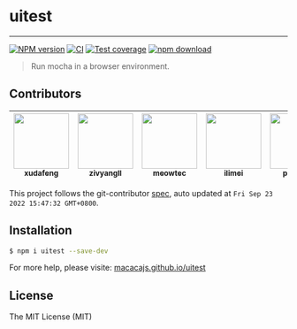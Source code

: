 # uitest

---

[![NPM version][npm-image]][npm-url]
[![CI][CI-image]][CI-url]
[![Test coverage][coveralls-image]][coveralls-url]
[![npm download][download-image]][download-url]

[npm-image]: https://img.shields.io/npm/v/uitest.svg
[npm-url]: https://npmjs.org/package/uitest
[CI-image]: https://github.com/macacajs/uitest/actions/workflows/ci.yml/badge.svg
[CI-url]: https://github.com/macacajs/uitest/actions/workflows/ci.yml
[coveralls-image]: https://img.shields.io/coveralls/macacajs/uitest.svg
[coveralls-url]: https://coveralls.io/r/macacajs/uitest?branch=master
[download-image]: https://img.shields.io/npm/dm/uitest.svg
[download-url]: https://npmjs.org/package/uitest

> Run mocha in a browser environment.

<!-- GITCONTRIBUTOR_START -->

## Contributors

|[<img src="https://avatars.githubusercontent.com/u/1011681?v=4" width="100px;"/><br/><sub><b>xudafeng</b></sub>](https://github.com/xudafeng)<br/>|[<img src="https://avatars.githubusercontent.com/u/11460601?v=4" width="100px;"/><br/><sub><b>zivyangll</b></sub>](https://github.com/zivyangll)<br/>|[<img src="https://avatars.githubusercontent.com/u/4006436?v=4" width="100px;"/><br/><sub><b>meowtec</b></sub>](https://github.com/meowtec)<br/>|[<img src="https://avatars.githubusercontent.com/u/12947068?v=4" width="100px;"/><br/><sub><b>ilimei</b></sub>](https://github.com/ilimei)<br/>|[<img src="https://avatars.githubusercontent.com/u/1209810?v=4" width="100px;"/><br/><sub><b>paradite</b></sub>](https://github.com/paradite)<br/>|
| :---: | :---: | :---: | :---: | :---: |


This project follows the git-contributor [spec](https://github.com/xudafeng/git-contributor), auto updated at `Fri Sep 23 2022 15:47:32 GMT+0800`.

<!-- GITCONTRIBUTOR_END -->

## Installation

```bash
$ npm i uitest --save-dev
```

For more help, please visite: [macacajs.github.io/uitest](//macacajs.github.io/uitest)

## License

The MIT License (MIT)
